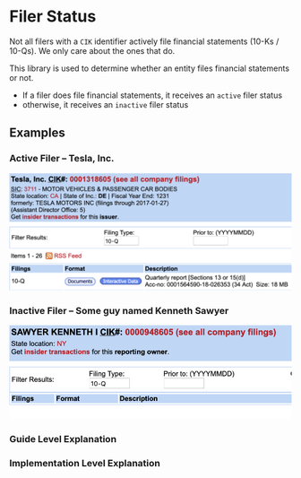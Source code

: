 # Filer Status
Not all filers with a `CIK` identifier actively file financial statements (10-Ks / 10-Qs). We only care about the ones that do.

This library is used to determine whether an entity files financial statements or not.
- If a filer does file financial statements, it receives an `active` filer status
- otherwise, it receives an `inactive` filer status
## Examples
### Active Filer – Tesla, Inc.
![active filer example – Tesla](../../assets/images/docs/active_filer_example_tesla.png)
### Inactive Filer – Some guy named Kenneth Sawyer
![inactive filer example – Sawyer](../../assets/images/docs/inactive_filer_example_sawyer.png)
### Guide Level Explanation
### Implementation Level Explanation
